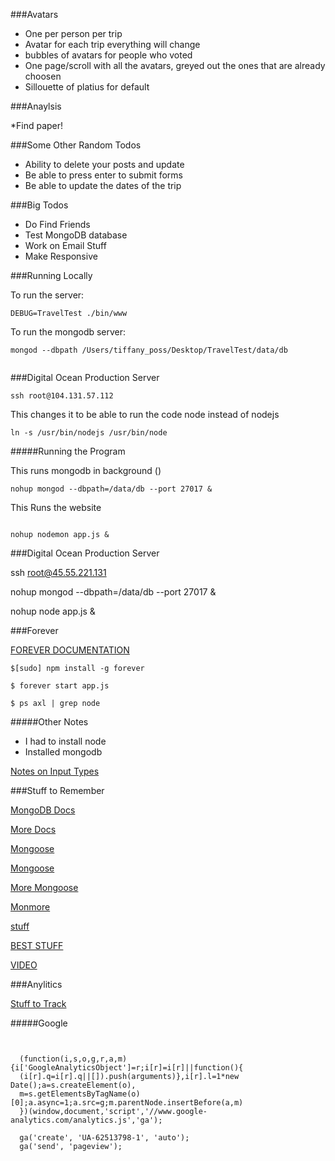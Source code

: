 ###Avatars

* One per person per trip
* Avatar for each trip everything will change
* bubbles of avatars for people who voted
* One page/scroll with all the avatars, greyed out the ones that are already choosen
* Sillouette of platius for default


###Anaylsis

*Find paper!




###Some Other Random Todos

* Ability to delete  your posts and update
* Be able to press enter to submit forms
* Be able to update the dates of the trip

###Big Todos


* Do Find Friends
* Test MongoDB database
* Work on Email Stuff
* Make Responsive

###Running Locally

To run the server:

```
DEBUG=TravelTest ./bin/www

```

To run the mongodb server:

```
mongod --dbpath /Users/tiffany_poss/Desktop/TravelTest/data/db


```


###Digital Ocean Production Server

```
ssh root@104.131.57.112

```
This changes it to be able to run the code node instead of nodejs

```
ln -s /usr/bin/nodejs /usr/bin/node

```

#####Running the Program

This runs mongodb in background ()

```
nohup mongod --dbpath=/data/db --port 27017 &

```

This Runs the website

```

nohup nodemon app.js &

```



###Digital Ocean Production Server

ssh root@45.55.221.131

nohup mongod --dbpath=/data/db --port 27017 &

nohup node app.js &



###Forever

[FOREVER DOCUMENTATION](http://blog.nodejitsu.com/keep-a-nodejs-server-up-with-forever/)


```
$[sudo] npm install -g forever

```

```
$ forever start app.js

```

```
$ ps axl | grep node

```



#####Other Notes

* I had to install node
* Installed mongodb

[Notes on Input Types](http://www.w3schools.com/html/html_form_input_types.asp)



###Stuff to Remember


[MongoDB Docs](http://docs.mongodb.org/manual/core/crud-introduction/)

[More Docs](http://docs.mongodb.org/manual/reference/glossary/#term-collection)

[Mongoose](http://mongoosejs.com/docs/index.html)

[Mongoose](http://mongoosejs.com/docs/guide.html)

[More Mongoose](http://mongoosejs.com/docs/index.html)

[Monmore](http://mongoosejs.com/docs/guide.html)

[stuff](https://github.com/Automattic/mongoose)

[BEST STUFF](http://adrianmejia.com/blog/2014/10/01/creating-a-restful-api-tutorial-with-nodejs-and-mongodb/)

[VIDEO](https://www.youtube.com/watch?v=5e1NEdfs4is)





###Anylitics

[Stuff to Track](http://flippa.com/blog/5-key-metrics-to-always-track-in-your-web-analytics/)


#####Google
```


  (function(i,s,o,g,r,a,m){i['GoogleAnalyticsObject']=r;i[r]=i[r]||function(){
  (i[r].q=i[r].q||[]).push(arguments)},i[r].l=1*new Date();a=s.createElement(o),
  m=s.getElementsByTagName(o)[0];a.async=1;a.src=g;m.parentNode.insertBefore(a,m)
  })(window,document,'script','//www.google-analytics.com/analytics.js','ga');

  ga('create', 'UA-62513798-1', 'auto');
  ga('send', 'pageview');




```
